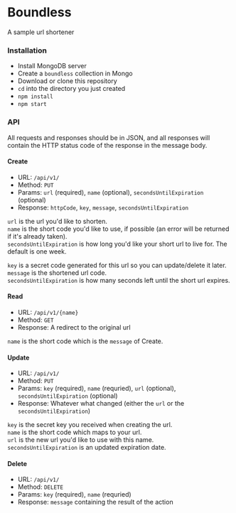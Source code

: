 # Boundless
A sample url shortener

### Installation
*   Install MongoDB server
*   Create a `boundless` collection in Mongo
*   Download or clone this repository
*   `cd` into the directory you just created
*   `npm install`
*   `npm start`

### API

All requests and responses should be in JSON, and all responses will contain the HTTP status code of the response in the message body.

#### Create
*   URL: `/api/v1/`
*   Method: `PUT`
*   Params: `url` (required), `name` (optional), `secondsUntilExpiration` (optional)
*   Response: `httpCode`, `key`, `message`, `secondsUntilExpiration`

`url` is the url you'd like to shorten.  
`name` is the short code you'd like to use, if possible (an error will be returned if it's already taken).  
`secondsUntilExpiration` is how long you'd like your short url to live for. The default is one week.  
  
`key` is a secret code generated for this url so you can update/delete it later.  
`message` is the shortened url code.  
`secondsUntilExpiration` is how many seconds left until the short url expires.  

#### Read
*   URL: `/api/v1/{name}`
*   Method: `GET`
*   Response: A redirect to the original url

`name` is the short code which is the `message` of Create.  
  
#### Update
*   URL: `/api/v1/`
*   Method: `PUT`
*   Params: `key` (required), `name` (requried), `url` (optional), `secondsUntilExpiration` (optional)
*   Response: Whatever what changed (either the `url` or the `secondsUntilExpiration`)

`key` is the secret key you received when creating the url.  
`name` is the short code which maps to your url.  
`url` is the new url you'd like to use with this name.  
`secondsUntilExpiration` is an updated expiration date.    


#### Delete
*   URL: `/api/v1/`
*   Method: `DELETE`
*   Params: `key` (required), `name` (requried)
*   Response: `message` containing the result of the action
